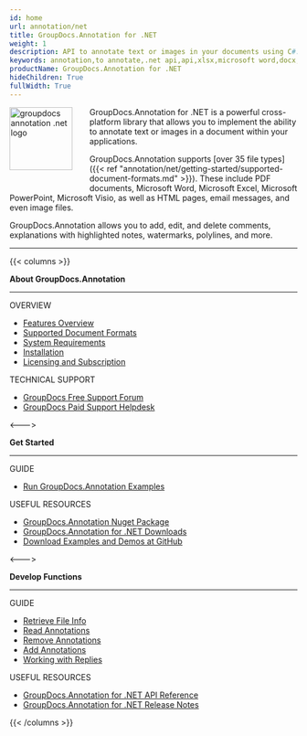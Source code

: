 ```yaml
---
id: home
url: annotation/net
title: GroupDocs.Annotation for .NET
weight: 1
description: API to annotate text or images in your documents using C#. It supports PDF, Microsoft Word DOCX, Excel XLSX and PowerPoint. PPTX
keywords: annotation,to annotate,.net api,api,xlsx,microsoft word,docx,pptx,pdf,c#
productName: GroupDocs.Annotation for .NET
hideChildren: True
fullWidth: True
---
```

<img src="/annotation/net/images/home.png" alt="groupdocs annotation .net logo" align="left" style="width:110px; margin: 0 30px 30px 0"/>

GroupDocs.Annotation for .NET is a powerful cross-platform library that allows you to implement the ability to annotate text or images in a document within your applications.

GroupDocs.Annotation supports [over 35 file types]({{< ref "annotation/net/getting-started/supported-document-formats.md" >}}). These include PDF documents, Microsoft Word, Microsoft Excel, Microsoft PowerPoint, Microsoft Visio, as well as HTML pages, email messages, and even image files.

GroupDocs.Annotation allows you to add, edit, and delete comments, explanations with highlighted notes, watermarks, polylines, and more.

------
{{< columns >}}
<p><b>About GroupDocs.Annotation</b></p>
<hr><p>OVERVIEW</p></hr>
<ul>
	<li><a href='{{< ref "annotation/net/getting-started/features-overview" >}}'>Features Overview</a></li>
	<li><a href='{{< ref "annotation/net/getting-started/supported-document-formats" >}}'>Supported Document Formats</a></li>
	<li><a href='{{< ref "annotation/net/getting-started/system-requirements" >}}'>System Requirements</a></li>
	<li><a href='{{< ref "annotation/net/getting-started/installation" >}}'>Installation</a></li>
	<li><a href='{{< ref "annotation/net/getting-started/licensing-and-subscription.md" >}}'>Licensing and Subscription</a></li>
</ul>
<p>TECHNICAL SUPPORT</p>
<ul>
	<li><a href="https://forum.groupdocs.com/">GroupDocs Free Support Forum</a></li>
	<li><a href="https://helpdesk.groupdocs.com/">GroupDocs Paid Support Helpdesk</a></li>
</ul>
<--->
<p><b>Get Started</b></p>
<hr><p>GUIDE</p></hr>
<ul>
	<li><a href='{{< ref "annotation/net/getting-started/how-to-run-examples" >}}'>Run GroupDocs.Annotation Examples</a></li>
</ul>
<p>USEFUL RESOURCES</p>
<ul>
	<li><a href="https://www.nuget.org/packages/groupdocs.annotation">GroupDocs.Annotation Nuget Package</a></li>
	</li><li><a href="https://downloads.groupdocs.com/annotation/net">GroupDocs.Annotation for .NET Downloads</a></li>
	<li><a href="https://github.com/groupdocs-annotation/GroupDocs.Annotation-for-.NET">Download Examples and Demos at GitHub</a></li>
</ul>
<--->
<p><b>Develop Functions</b></p>
<hr><p>GUIDE</p></hr>
<ul>
	<li><a href='{{< ref "annotation/net/annotation-basics/get-file-info" >}}'>Retrieve File Info</a></li>
	<li><a href='{{< ref "annotation/net/annotation-basics/extract-annotations-from-document" >}}'>Read Annotations</a></li>
	<li><a href='{{< ref "annotation/net/annotation-basics/remove-annotation-from-document" >}}'>Remove Annotations</a></li>
	<li><a href='{{< ref "annotation/net/annotation-basics/add-annotation-to-the-document/_index.md" >}}'>Add Annotations</a></li>				
    <li><a href='{{< ref "annotation/net/annotation-basics/working-with-annotation-replies/_index.md" >}}'>Working with Replies</a></li>
</ul>
<p>USEFUL RESOURCES</p>
<ul>
	<li><a href="https://reference.groupdocs.com/annotation/net">GroupDocs.Annotation for .NET API Reference</a></li>
	<li><a href='{{< ref "annotation/net/release-notes" >}}'>GroupDocs.Annotation for .NET Release Notes</a></li>
</ul>
{{< /columns >}}